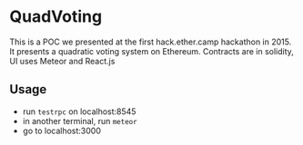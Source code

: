 # QuadVoting

This is a POC we presented at the first hack.ether.camp hackathon in 2015. It presents a quadratic voting system on Ethereum. Contracts are in solidity, UI uses Meteor and React.js

## Usage

* run ```testrpc``` on localhost:8545
* in another terminal, run ```meteor```
* go to localhost:3000

